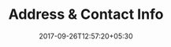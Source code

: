 ---
title: "Address & Contact Info"
date: 2017-09-26T12:57:20+05:30
draft: false
layout: address
property: "Riverfront"
status: "In Process"
url: /details/address/riverfront/
slug: "riverfront/"

mainmenu:
 details: true
 address: true

---